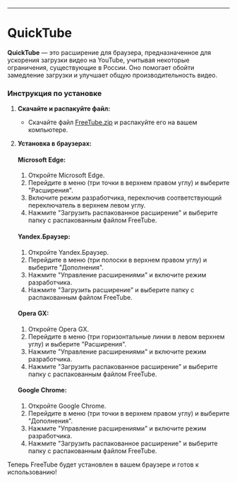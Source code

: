 
---

# QuickTube

**QuickTube** — это расширение для браузера, предназначенное для ускорения загрузки видео на YouTube, учитывая некоторые ограничения, существующие в России. Оно помогает обойти замедление загрузки и улучшает общую производительность видео.

### Инструкция по установке

1. **Скачайте и распакуйте файл:**
   - Скачайте файл [FreeTube.zip](https://github.com/strobecsmain/FreeTube/archive/refs/heads/main.zip) и распакуйте его на вашем компьютере.

2. **Установка в браузерах:**

   #### **Microsoft Edge:**
   1. Откройте Microsoft Edge.
   2. Перейдите в меню (три точки в верхнем правом углу) и выберите "Расширения".
   3. Включите режим разработчика, переключив соответствующий переключатель в верхнем левом углу.
   4. Нажмите "Загрузить распакованное расширение" и выберите папку с распакованным файлом FreeTube.

   #### **Yandex.Браузер:**
   1. Откройте Yandex.Браузер.
   2. Перейдите в меню (три полоски в верхнем правом углу) и выберите "Дополнения".
   3. Нажмите "Управление расширениями" и включите режим разработчика.
   4. Нажмите "Загрузить расширение" и выберите папку с распакованным файлом FreeTube.

   #### **Opera GX:**
   1. Откройте Opera GX.
   2. Перейдите в меню (три горизонтальные линии в левом верхнем углу) и выберите "Расширения".
   3. Нажмите "Управление расширениями" и включите режим разработчика.
   4. Нажмите "Загрузить распакованное расширение" и выберите папку с распакованным файлом FreeTube.

   #### **Google Chrome:**
   1. Откройте Google Chrome.
   2. Перейдите в меню (три точки в верхнем правом углу) и выберите "Дополнения".
   3. Нажмите "Управление расширениями" и включите режим разработчика.
   4. Нажмите "Загрузить распакованное расширение" и выберите папку с распакованным файлом FreeTube.

Теперь FreeTube будет установлен в вашем браузере и готов к использованию!
